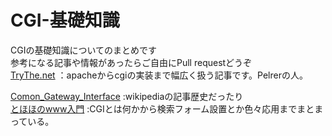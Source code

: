 # CGI-基礎知識
CGIの基礎知識についてのまとめです<br>
参考になる記事や情報があったらご自由にPull requestどうぞ<br>
[TryThe.net](http://www.tryhp.net/) ：apacheからcgiの実装まで幅広く扱う記事です。Pelrerの人。
<br>

[Comon_Gateway_Interface](https://ja.wikipedia.org/wiki/Common_Gateway_Interface) :wikipediaの記事歴史だったり<br>
[とほほのwww入門](http://www.tohoho-web.com/wwwcgi.htm) :CGIとは何かから検索フォーム設置とか色々応用までまとまっている。
